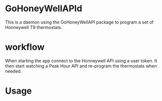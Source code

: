 # GoHoneyWellAPId

This is a daemon using the GoHoneyWellAPI package to program a set of Honneywell T9 thermostats.

# workflow

When starting the app connect to the Honneywell API using a user token.
It then start watching a Peak Hour API and re-program the thermostats when needed.

# Usage

